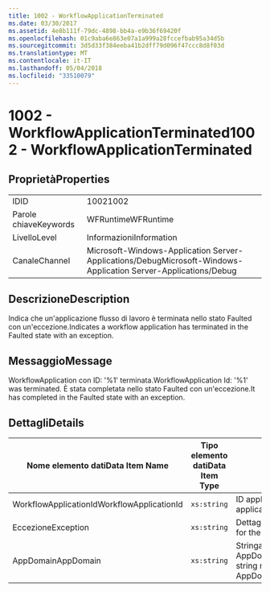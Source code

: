 ```yaml
---
title: 1002 - WorkflowApplicationTerminated
ms.date: 03/30/2017
ms.assetid: 4e8b111f-79dc-4898-bb4a-e9b36f69420f
ms.openlocfilehash: 01c9aba6e863e07a1a999a28fccefbab95a34d5b
ms.sourcegitcommit: 3d5d33f384eeba41b2dff79d096f47ccc8d8f03d
ms.translationtype: MT
ms.contentlocale: it-IT
ms.lasthandoff: 05/04/2018
ms.locfileid: "33510079"
---
```

# <a name="1002---workflowapplicationterminated"></a><span data-ttu-id="9db21-102">1002 - WorkflowApplicationTerminated</span><span class="sxs-lookup"><span data-stu-id="9db21-102">1002 - WorkflowApplicationTerminated</span></span>
## <a name="properties"></a><span data-ttu-id="9db21-103">Proprietà</span><span class="sxs-lookup"><span data-stu-id="9db21-103">Properties</span></span>  
  
|||  
|-|-|  
|<span data-ttu-id="9db21-104">ID</span><span class="sxs-lookup"><span data-stu-id="9db21-104">ID</span></span>|<span data-ttu-id="9db21-105">1002</span><span class="sxs-lookup"><span data-stu-id="9db21-105">1002</span></span>|  
|<span data-ttu-id="9db21-106">Parole chiave</span><span class="sxs-lookup"><span data-stu-id="9db21-106">Keywords</span></span>|<span data-ttu-id="9db21-107">WFRuntime</span><span class="sxs-lookup"><span data-stu-id="9db21-107">WFRuntime</span></span>|  
|<span data-ttu-id="9db21-108">Livello</span><span class="sxs-lookup"><span data-stu-id="9db21-108">Level</span></span>|<span data-ttu-id="9db21-109">Informazioni</span><span class="sxs-lookup"><span data-stu-id="9db21-109">Information</span></span>|  
|<span data-ttu-id="9db21-110">Canale</span><span class="sxs-lookup"><span data-stu-id="9db21-110">Channel</span></span>|<span data-ttu-id="9db21-111">Microsoft-Windows-Application Server-Applications/Debug</span><span class="sxs-lookup"><span data-stu-id="9db21-111">Microsoft-Windows-Application Server-Applications/Debug</span></span>|  
  
## <a name="description"></a><span data-ttu-id="9db21-112">Descrizione</span><span class="sxs-lookup"><span data-stu-id="9db21-112">Description</span></span>  
 <span data-ttu-id="9db21-113">Indica che un'applicazione flusso di lavoro è terminata nello stato Faulted con un'eccezione.</span><span class="sxs-lookup"><span data-stu-id="9db21-113">Indicates a workflow application has terminated in the Faulted state with an exception.</span></span>  
  
## <a name="message"></a><span data-ttu-id="9db21-114">Messaggio</span><span class="sxs-lookup"><span data-stu-id="9db21-114">Message</span></span>  
 <span data-ttu-id="9db21-115">WorkflowApplication con ID: '%1' terminata.</span><span class="sxs-lookup"><span data-stu-id="9db21-115">WorkflowApplication Id: '%1' was terminated.</span></span> <span data-ttu-id="9db21-116">È stata completata nello stato Faulted con un'eccezione.</span><span class="sxs-lookup"><span data-stu-id="9db21-116">It has completed in the Faulted state with an exception.</span></span>  
  
## <a name="details"></a><span data-ttu-id="9db21-117">Dettagli</span><span class="sxs-lookup"><span data-stu-id="9db21-117">Details</span></span>  
  
|<span data-ttu-id="9db21-118">Nome elemento dati</span><span class="sxs-lookup"><span data-stu-id="9db21-118">Data Item Name</span></span>|<span data-ttu-id="9db21-119">Tipo elemento dati</span><span class="sxs-lookup"><span data-stu-id="9db21-119">Data Item Type</span></span>|<span data-ttu-id="9db21-120">Descrizione</span><span class="sxs-lookup"><span data-stu-id="9db21-120">Description</span></span>|  
|--------------------|--------------------|-----------------|  
|<span data-ttu-id="9db21-121">WorkflowApplicationId</span><span class="sxs-lookup"><span data-stu-id="9db21-121">WorkflowApplicationId</span></span>|`xs:string`|<span data-ttu-id="9db21-122">ID applicazione flusso di lavoro</span><span class="sxs-lookup"><span data-stu-id="9db21-122">The workflow application id</span></span>|  
|<span data-ttu-id="9db21-123">Eccezione</span><span class="sxs-lookup"><span data-stu-id="9db21-123">Exception</span></span>|`xs:string`|<span data-ttu-id="9db21-124">Dettagli dell'eccezione.</span><span class="sxs-lookup"><span data-stu-id="9db21-124">The exception details for the exception</span></span>|  
|<span data-ttu-id="9db21-125">AppDomain</span><span class="sxs-lookup"><span data-stu-id="9db21-125">AppDomain</span></span>|`xs:string`|<span data-ttu-id="9db21-126">Stringa restituita da AppDomain.CurrentDomain.FriendlyName.</span><span class="sxs-lookup"><span data-stu-id="9db21-126">The string returned by AppDomain.CurrentDomain.FriendlyName.</span></span>|
